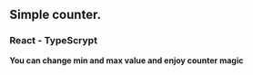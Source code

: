 ## Simple counter.

### React - TypeScrypt

**You can change min and max value and enjoy counter magic**
